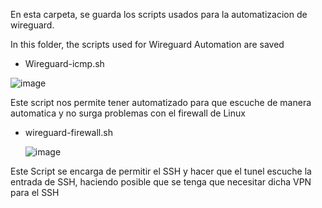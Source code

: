 En esta carpeta, se guarda los scripts usados para la automatizacion de wireguard.

In this folder, the scripts used for Wireguard Automation are saved


 -  Wireguard-icmp.sh

   ![image](https://github.com/user-attachments/assets/861db19c-9ce3-43b5-964c-ecfb48306d41)

  Este script nos permite tener automatizado para que escuche de manera automatica y no surga problemas con el firewall de Linux

 - wireguard-firewall.sh

   ![image](https://github.com/user-attachments/assets/6fa43f24-0c06-49cf-8930-3099299d724a)

  Este Script se encarga de permitir el SSH y hacer que el tunel escuche la entrada de SSH, haciendo posible
  que se tenga que necesitar dicha VPN para el SSH
   
